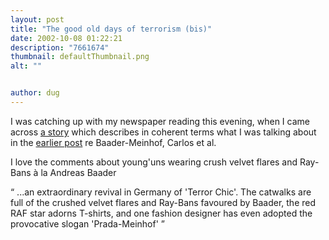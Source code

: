```yaml
---
layout: post
title: "The good old days of terrorism (bis)"
date: 2002-10-08 01:22:21
description: "7661674"
thumbnail: defaultThumbnail.png
alt: ""


author: dug
---
```


<p>I was catching up with my newspaper reading this evening, when I came across <a href="http://www.observer.co.uk/international/story/0,6903,805511,00.html">a story</a> which describes in coherent terms what I was talking about in the <a href="http://www.donkeyontheedge.com/permalinker/?pid=7007&amp;blog=donkey">earlier post</a> re Baader-Meinhof, Carlos et al.</p>

<p>I love the comments about young'uns wearing crush velvet flares and Ray-Bans &agrave; la Andreas Baader</p>

<p><q> ...an extraordinary revival in Germany of 'Terror Chic'. The catwalks are full of the crushed velvet flares and Ray-Bans favoured by Baader, the red <span class="caps">RAF </span>star adorns T-shirts, and one fashion designer has even adopted the provocative slogan 'Prada-Meinhof' </q></p>
